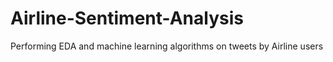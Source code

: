# Airline-Sentiment-Analysis
Performing EDA and machine learning algorithms on tweets by Airline users
